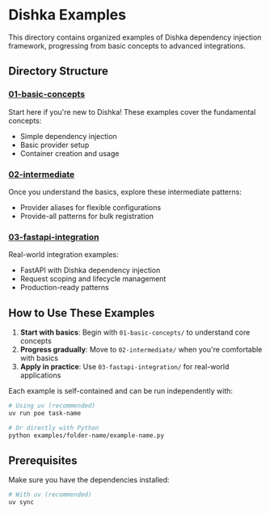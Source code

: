 # Dishka Examples

This directory contains organized examples of Dishka dependency injection framework, progressing from basic concepts to advanced integrations.

## Directory Structure

### [01-basic-concepts](./01-basic-concepts/)
Start here if you're new to Dishka! These examples cover the fundamental concepts:
- Simple dependency injection
- Basic provider setup
- Container creation and usage

### [02-intermediate](./02-intermediate/)
Once you understand the basics, explore these intermediate patterns:
- Provider aliases for flexible configurations
- Provide-all patterns for bulk registration

### [03-fastapi-integration](./03-fastapi-integration/)
Real-world integration examples:
- FastAPI with Dishka dependency injection
- Request scoping and lifecycle management
- Production-ready patterns

## How to Use These Examples

1. **Start with basics**: Begin with `01-basic-concepts/` to understand core concepts
2. **Progress gradually**: Move to `02-intermediate/` when you're comfortable with basics
3. **Apply in practice**: Use `03-fastapi-integration/` for real-world applications

Each example is self-contained and can be run independently with:
```bash
# Using uv (recommended)
uv run poe task-name

# Or directly with Python
python examples/folder-name/example-name.py
```

## Prerequisites

Make sure you have the dependencies installed:
```bash
# With uv (recommended)
uv sync

```
